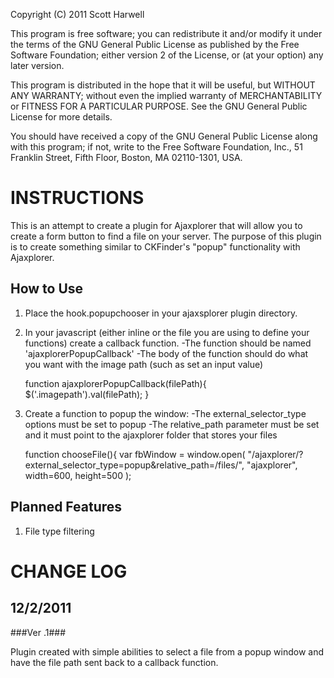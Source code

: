Copyright (C) 2011 Scott Harwell

This program is free software; you can redistribute it and/or
modify it under the terms of the GNU General Public License
as published by the Free Software Foundation; either version 2
of the License, or (at your option) any later version.

This program is distributed in the hope that it will be useful,
but WITHOUT ANY WARRANTY; without even the implied warranty of
MERCHANTABILITY or FITNESS FOR A PARTICULAR PURPOSE.  See the
GNU General Public License for more details.

You should have received a copy of the GNU General Public License
along with this program; if not, write to the Free Software
Foundation, Inc., 51 Franklin Street, Fifth Floor, Boston, MA  02110-1301, USA.

INSTRUCTIONS
============

This is an attempt to create a plugin for Ajaxplorer that will allow you to create a form button to find a file on your server. The purpose of this plugin is to create something similar to CKFinder's "popup" functionality with Ajaxplorer.

How to Use
----------

1. Place the hook.popupchooser in your ajaxsplorer plugin directory.
2. In your javascript (either inline or the file you are using to define your functions) create a callback function.
	-The function should be named 'ajaxplorerPopupCallback'
	-The body of the function should do what you want with the image path (such as set an input value)

	function ajaxplorerPopupCallback(filePath){
		$('.imagepath').val(filePath);
	}
	
3. Create a function to popup the window:
	-The external_selector_type options must be set to popup
	-The relative_path parameter must be set and it must point to the ajaxplorer folder that stores your files
	
	function chooseFile(){
		var fbWindow = window.open(
		"/ajaxplorer/?external_selector_type=popup&relative_path=/files/",
		"ajaxplorer",
		width=600,
		height=500
	);
	
Planned Features
----------------
1. File type filtering


CHANGE LOG
==========

12/2/2011
---------

###Ver .1###

Plugin created with simple abilities to select a file from a popup window and have the file path sent back to a callback function.